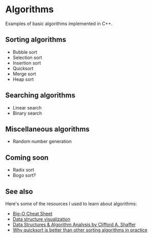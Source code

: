 # Algorithms

Examples of basic algorithms implemented in C++.

## Sorting algorithms
* Bubble sort
* Selection sort
* Insertion sort
* Quicksort
* Merge sort
* Heap sort

## Searching algorithms
* Linear search
* Binary search

## Miscellaneous algorithms
* Random number generation

## Coming soon
* Radix sort
* Bogo sort?

## See also
Here's some of the resources I used to learn about algorithms:
* [Big-O Cheat Sheet](https://www.bigocheatsheet.com/)
* [Data structure visualization](https://www.cs.usfca.edu/~galles/visualization/Algorithms.html)
* [Data Structures & Algorithm Analysis by Clifford A. Shaffer](https://people.cs.vt.edu/shaffer/Book/)
* [Why quicksort is better than other sorting algorithms in practice](https://cs.stackexchange.com/questions/3/why-is-quicksort-better-than-other-sorting-algorithms-in-practice)
